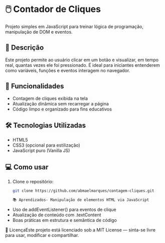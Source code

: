 # 🖱️ Contador de Cliques

Projeto simples em JavaScript para treinar lógica de programação, manipulação de DOM e eventos.

## 📌 Descrição

Este projeto permite ao usuário clicar em um botão e visualizar, em tempo real, quantas vezes ele foi pressionado. É ideal para iniciantes entenderem como variáveis, funções e eventos interagem no navegador.

## 🚀 Funcionalidades

- Contagem de cliques exibida na tela
- Atualização dinâmica sem recarregar a página
- Código limpo e organizado para fins educativos

## 🛠️ Tecnologias Utilizadas

- HTML5
- CSS3 (opcional para estilização)
- JavaScript puro (Vanilla JS)

## 💻 Como usar

1. Clone o repositório:
   ```bash
   git clone https://github.com/abmaelmarques/contagem-cliques.git

   📚 Aprendizados- Manipulação de elementos HTML via JavaScript
- Uso de addEventListener() para eventos de clique
- Atualização de conteúdo com .textContent
- Boas práticas em estrutura e semântica de código

📄 LicençaEste projeto está licenciado sob a MIT License — sinta-se livre para usar, modificar e compartilhar.
